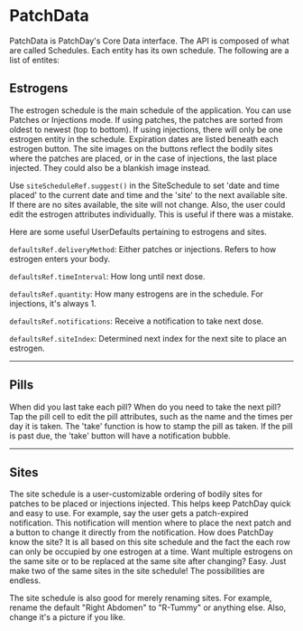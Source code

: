 # PatchData

PatchData is PatchDay's Core Data interface. The API is composed of what are called Schedules. Each entity has its own schedule. The following are a list of entites:

## Estrogens

The estrogen schedule is the main schedule of the application. 
You can use Patches or Injections mode.
If using patches, the patches are sorted from oldest to newest (top to bottom).
If using injections, there will only be one estrogen entity in the schedule.
Expiration dates are listed beneath each estrogen button.
The site images on the buttons reflect the bodily sites where the patches are placed, 
or in the case of injections, the last place injected. They could also be a blankish image instead.

Use `siteScheduleRef.suggest()` in the SiteSchedule to set 'date and time placed' to the current date and time
and the 'site' to the next available site.
If there are no sites available, 
the site will not change. Also, the user could edit the estrogen attributes individually.
This is useful if there was a mistake.

Here are some useful UserDefaults pertaining to estrogens and sites.

  `defaultsRef.deliveryMethod`: Either patches or injections. Refers to how estrogen enters your body.

  `defaultsRef.timeInterval`: How long until next dose.

  `defaultsRef.quantity`: How many estrogens are in the schedule. For injections, it's always 1.

  `defaultsRef.notifications`: Receive a notification to take next dose.

  `defaultsRef.siteIndex`: Determined next index for the next site to place an estrogen.
  
--------------

## Pills

When did you last take each pill?
When do you need to take the next pill?
Tap the pill cell to edit the pill attributes, such as the name and the times per day it is taken.
The 'take' function is how to stamp the pill as taken. If the pill is past due, the 'take' button will have a notification bubble.

--------------

## Sites

The site schedule is a user-customizable ordering of bodily sites for patches to be placed or injections injected. 
This helps keep PatchDay quick and easy to use. 
For example, say the user gets a patch-expired notification. 
This notification will mention where to place the next patch and a button to change it directly from the notification.
How does PatchDay know the site? 
It is all based on this site schedule and the fact the each row can only be occupied by one estrogen at a time. 
Want multiple estrogens on the same site or to be replaced at the same site after changing? 
Easy. Just make two of the same sites in the site schedule! The possibilities are endless.

The site schedule is also good for merely renaming sites. 
For example, rename the default "Right Abdomen" to "R-Tummy" or anything else. 
Also, change it's a picture if you like.
